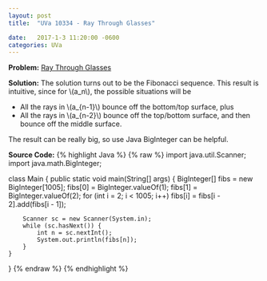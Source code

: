```yaml
---
layout: post
title:  "UVa 10334 - Ray Through Glasses"

date:   2017-1-3 11:20:00 -0600
categories: UVa
---
```


**Problem:** [Ray Through Glasses]

**Solution:**
The solution turns out to be the Fibonacci sequence. This result is intuitive,
since for \\(a_n\\), the possible situations will be

* All the rays in \\(a_{n-1}\\) bounce off the bottom/top surface, plus
* All the rays in \\(a_{n-2}\\) bounce off the top/bottom surface, and
    then bounce off the middle surface.

The result can be really big, so use Java BigInteger can be helpful.

**Source Code:**
{% highlight Java %}
{% raw %}
import java.util.Scanner;
import java.math.BigInteger;

class Main {
    public static void main(String[] args) {
        BigInteger[] fibs = new BigInteger[1005];
        fibs[0] = BigInteger.valueOf(1);
        fibs[1] = BigInteger.valueOf(2);
        for (int i = 2; i < 1005; i++)
            fibs[i] = fibs[i - 2].add(fibs[i - 1]);

        Scanner sc = new Scanner(System.in);
        while (sc.hasNext()) {
            int n = sc.nextInt();
            System.out.println(fibs[n]);
        }
    }
}
{% endraw %}
{% endhighlight %}

[Ray Through Glasses]:https://uva.onlinejudge.org/index.php?option=com_onlinejudge&Itemid=8&category=24&page=show_problem&problem=1275
